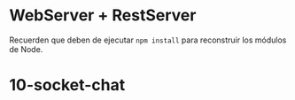 # WebServer + RestServer

Recuerden que deben de ejecutar ```npm install``` para reconstruir los módulos de Node.
# 10-socket-chat
